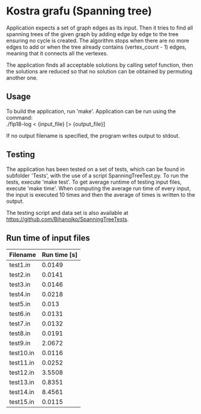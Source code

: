 # Kostra grafu (Spanning tree)

Application expects a set of graph edges as its input. Then it tries to find all 
spanning trees of the given graph by adding edge by edge to the tree ensuring no 
cycle is created. The algorithm stops when there are no more edges to add or when 
the tree already contains (vertex_count - 1) edges, meaning that it connects all the 
vertexes.

The application finds all acceptable solutions by calling setof function, then 
the solutions are reduced so that no solution can be obtained by permuting another one.   

## Usage

To build the application, run 'make'. Application can be run using the command:  
    ./flp18-log < {input_file} [> {output_file}]

If no output filename is specified, the program writes output to stdout.

## Testing

The application has been tested on a set of tests, which can be found in subfolder 'Tests',
with the use of a script SpanningTreeTest.py. To run the tests, execute 'make test'. To get
average runtime of testing input files, execute 'make time'. When computing the average run time
of every input, the input is executed 10 times and then the average of times is written to the output.

The testing script and data set is also available at https://github.com/Bihanojko/SpanningTreeTests.

## Run time of input files

| Filename      | Run time [s]  |
| ------------- | ------------- |
| test1.in      | 0.0149        |
| test2.in      | 0.0141        |
| test3.in      | 0.0146        |
| test4.in      | 0.0218        |
| test5.in      | 0.013         |
| test6.in      | 0.0131        |
| test7.in      | 0.0132        |
| test8.in      | 0.0191        |
| test9.in      | 2.0672        |
| test10.in     | 0.0116        |
| test11.in     | 0.0252        |
| test12.in     | 3.5508        |
| test13.in     | 0.8351        |
| test14.in     | 8.4561        |
| test15.in     | 0.0115        |

